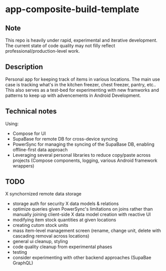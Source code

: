 # app-composite-build-template

## Note
This repo is heavily under rapid, experimental and iterative development. The current state of code quality may not filly reflect professional/production-level work.

## Description
Personal app for keeping track of items in various locations. The main use case is tracking what's in the kitchen freezer, chest freezer, pantry, etc..
This also serves as a test-bed for experimenting with new framworks and patterns to keep up with advencements in Android Development.


## Technical notes
Using:
- Compose for UI
- SupaBase for remote DB for cross-device syncing
- PowerSync for managing the syncing of the SupaBase DB, enabling offline-first data approach
- Leveraging several personal libraries to reduce copy/paste across projects (Compose components, logging, various Android framework wrappers)

## TODO
X synchornized remote data storage
- storage auth for security
X data models & relations
- optimize queries given PowerSync's limitations on joins rather than manually joining client-side
X data model creation with reactive UI
- modifying item stock quantities at given locations
- creating cutom stock units
- mass item-level management screen (rename, change unit, delete with cascading removal across locations)
- general ui cleanup, styling
- code quality cleanup from experimental phases
- testing
- consider experimenting with other backend approaches (SupaBae GraphQL)
